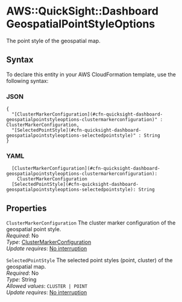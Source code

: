 # AWS::QuickSight::Dashboard GeospatialPointStyleOptions<a name="aws-properties-quicksight-dashboard-geospatialpointstyleoptions"></a>

The point style of the geospatial map\.

## Syntax<a name="aws-properties-quicksight-dashboard-geospatialpointstyleoptions-syntax"></a>

To declare this entity in your AWS CloudFormation template, use the following syntax:

### JSON<a name="aws-properties-quicksight-dashboard-geospatialpointstyleoptions-syntax.json"></a>

```
{
  "[ClusterMarkerConfiguration](#cfn-quicksight-dashboard-geospatialpointstyleoptions-clustermarkerconfiguration)" : ClusterMarkerConfiguration,
  "[SelectedPointStyle](#cfn-quicksight-dashboard-geospatialpointstyleoptions-selectedpointstyle)" : String
}
```

### YAML<a name="aws-properties-quicksight-dashboard-geospatialpointstyleoptions-syntax.yaml"></a>

```
  [ClusterMarkerConfiguration](#cfn-quicksight-dashboard-geospatialpointstyleoptions-clustermarkerconfiguration): 
    ClusterMarkerConfiguration
  [SelectedPointStyle](#cfn-quicksight-dashboard-geospatialpointstyleoptions-selectedpointstyle): String
```

## Properties<a name="aws-properties-quicksight-dashboard-geospatialpointstyleoptions-properties"></a>

`ClusterMarkerConfiguration`  <a name="cfn-quicksight-dashboard-geospatialpointstyleoptions-clustermarkerconfiguration"></a>
The cluster marker configuration of the geospatial point style\.  
*Required*: No  
*Type*: [ClusterMarkerConfiguration](aws-properties-quicksight-dashboard-clustermarkerconfiguration.md)  
*Update requires*: [No interruption](https://docs.aws.amazon.com/AWSCloudFormation/latest/UserGuide/using-cfn-updating-stacks-update-behaviors.html#update-no-interrupt)

`SelectedPointStyle`  <a name="cfn-quicksight-dashboard-geospatialpointstyleoptions-selectedpointstyle"></a>
The selected point styles \(point, cluster\) of the geospatial map\.  
*Required*: No  
*Type*: String  
*Allowed values*: `CLUSTER | POINT`  
*Update requires*: [No interruption](https://docs.aws.amazon.com/AWSCloudFormation/latest/UserGuide/using-cfn-updating-stacks-update-behaviors.html#update-no-interrupt)
